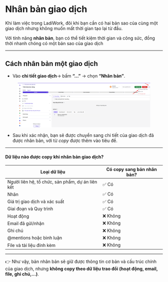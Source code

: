 # Nhân bản giao dịch

Khi làm việc trong LadiWork, đôi khi bạn cần có hai bản sao của cùng một giao dịch nhưng không muốn mất thời gian tạo lại từ đầu.

Với tính năng **nhân bản**, bạn có thể tiết kiệm thời gian và công sức, đồng thời nhanh chóng có một bản sao của giao dịch

***

## Cách nhân bản một giao dịch

* Vào **chi tiết giao dịch**→ bấm **“...”** → chọn **“Nhân bản”**.

<figure><img src="../../../.gitbook/assets/image (5) (1).png" alt=""><figcaption></figcaption></figure>

* Sau khi xác nhận, bạn sẽ được chuyển sang chi tiết của giao dịch đã được nhân bản, với từ _copy_ được thêm vào tiêu đề.

***

#### Dữ liệu nào được copy khi nhân bản giao dịch?

| Loại dữ liệu                                     | Có copy sang bản nhân bản? |
| ------------------------------------------------ | -------------------------- |
| Người liên hệ, tổ chức, sản phẩm, dự án liên kết | ✅ Có                       |
| Nhãn                                             | ✅ Có                       |
| Giá trị giao dịch và xác suất                    | ✅ Có                       |
| Giai đoạn và Quy trình                           | ✅ Có                       |
| Hoạt động                                        | ❌ Không                    |
| Email đã gửi/nhận                                | ❌ Không                    |
| Ghi chú                                          | ❌ Không                    |
| @mentions hoặc bình luận                         | ❌ Không                    |
| File và tài liệu đính kèm                        | ❌ Không                    |

***

👉 Như vậy, bản nhân bản sẽ giữ được thông tin cơ bản và cấu trúc chính của giao dịch, nhưng **không copy theo dữ liệu trao đổi (hoạt động, email, file, ghi chú,…)**.
